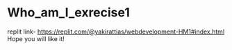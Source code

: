 # Who_am_I_exrecise1
replit link- https://replit.com/@yakirattias/webdevelopment-HM1#index.html
Hope you will like it!
